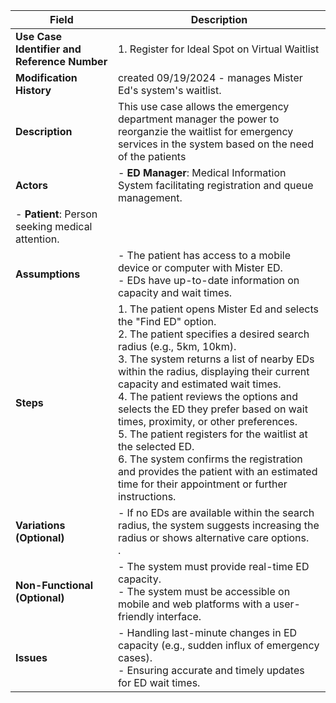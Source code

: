 | **Field**                                   | **Description**                                                                                          |
|---------------------------------------------|----------------------------------------------------------------------------------------------------------|
| **Use Case Identifier and Reference Number**| 1. Register for Ideal Spot on Virtual Waitlist                                                           |
| **Modification History**                    |  created 09/19/2024 - manages Mister Ed's system's waitlist.           |
| **Description**                             | This use case allows the emergency department manager the power to reorganzie the waitlist for emergency services in the system based on the need of the patients                     |
| **Actors**                                  | - **ED Manager**: Medical Information System facilitating registration and queue management. 
- **Patient**: Person seeking medical attention.<br>                                                                 |
| **Assumptions**                             | - The patient has access to a mobile device or computer with Mister ED.<br> - EDs have up-to-date information on capacity and wait times.                                  |
| **Steps**                                   | 1. The patient opens Mister Ed and selects the "Find ED" option.<br> 2. The patient specifies a desired search radius (e.g., 5km, 10km).<br> 3. The system returns a list of nearby EDs within the radius, displaying their current capacity and estimated wait times.<br> 4. The patient reviews the options and selects the ED they prefer based on wait times, proximity, or other preferences.<br> 5. The patient registers for the waitlist at the selected ED.<br> 6. The system confirms the registration and provides the patient with an estimated time for their appointment or further instructions.                                  |
| **Variations (Optional)**                  | - If no EDs are available within the search radius, the system suggests increasing the radius or shows alternative care options.<br>.                                                               |
| **Non-Functional (Optional)**              | - The system must provide real-time ED capacity.<br> - The system must be accessible on mobile and web platforms with a user-friendly interface.                                           |
| **Issues**                                 | - Handling last-minute changes in ED capacity (e.g., sudden influx of emergency cases).<br> - Ensuring accurate and timely updates for ED wait times.
